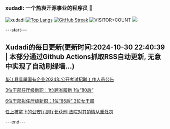 ### xudadi: 一个热衷开源事业的程序员 👋

![xudadi](https://github-readme-stats-git-masterorgs-github-readme-stats-team.vercel.app/api?username=xudadi)
[![Top Langs](https://github-readme-stats.vercel.app/api/top-langs/?username=xudadi)](https://github.com/anuraghazra/github-readme-stats)
[![GitHub Streak](https://streak-stats.demolab.com?user=xudadi&locale=zh_Hans)](https://git.io/streak-stats)
![VISITOR+COUNT](https://komarev.com/ghpvc/?username=xudadi&label=VISITOR+COUNT)
![](https://raw.githubusercontent.com/xudadi/xudadi/main/assets/github-contribution-grid-snake.svg)


---start---

## Xudadi的每日更新(更新时间:2024-10-30 22:40:39 | 本部分通过Github Actions抓取RSS自动更新, 无意中实现了自动刷绿墙...)

[垫江县县属国有企业2024年公开考试招聘工作人员公告](https://www.gongkaoleida.com/article/2176413)

[3位干部任厅级新职：1位跨省履新 1位“80后”](https://m.163.com/news/article/JFP5MPQI0530JPVV.html)

[6位干部拟任厅级新职：1位“85后” 3位女干部](https://m.163.com/news/article/JFJK1C5N055040N3.html)

[任上被拿下的公安厅副厅长获刑 法院对其酌情从重处罚](https://m.163.com/news/article/JFP33CC0051482MP.html)

---end---
